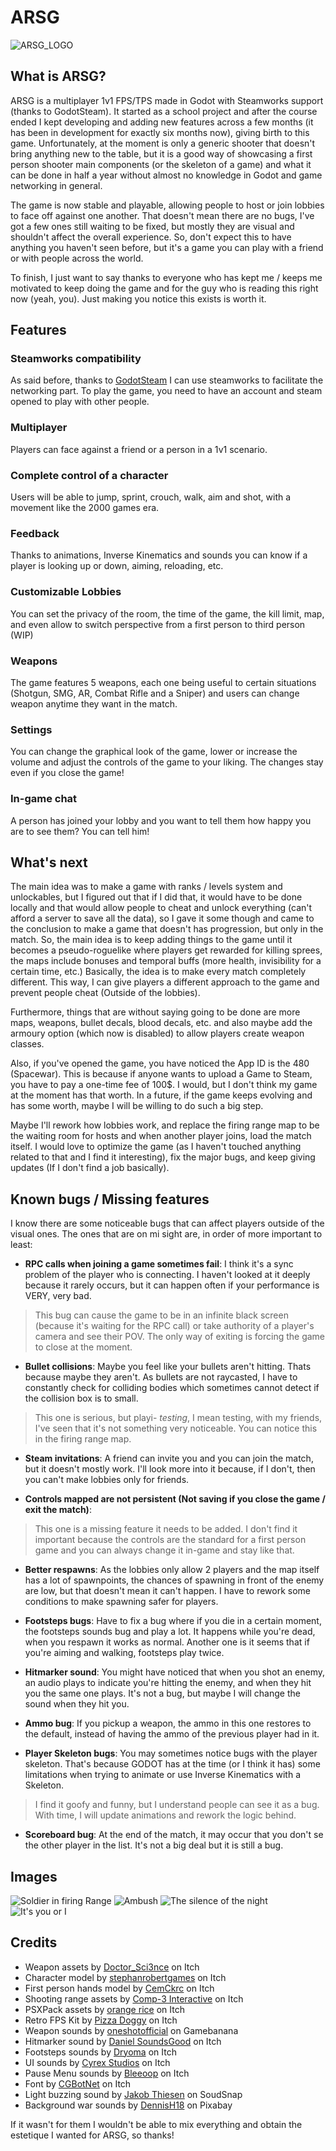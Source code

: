 # ARSG

![ARSG_LOGO](./arsg_logotitle.png)

## What is ARSG?
ARSG is a multiplayer 1v1 FPS/TPS made in Godot with Steamworks support (thanks to GodotSteam). It started as a school project and after the 
course ended I kept developing and adding new features across a few months (it has been in development for exactly six months now), giving birth to this game. Unfortunately, at the moment 
is only a generic shooter that doesn't bring anything new to the table, but it is a good way of showcasing a first person shooter 
main components (or the skeleton of a game) and what it can be done in half a year without almost no knowledge in Godot and game networking in general. 

The game is now stable and playable, allowing people to host or join lobbies to face off against one another. That doesn't mean there are no bugs, 
I've got a few ones still waiting to be fixed, but mostly they are visual and shouldn't affect the overall experience. So, don't expect this to have 
anything you haven't seen before, but it's a game you can play with a friend or with people across the world.

To finish, I just want to say thanks to everyone who has kept me / keeps me motivated to keep doing the game and for the guy who is reading this right now (yeah, you). Just making you notice this exists is worth it.

## Features

### Steamworks compatibility
As said before, thanks to [GodotSteam](https://godotsteam.com/) I can use steamworks to facilitate the networking part. To play the game, you need to have an account and steam opened to play with other people. 

### Multiplayer
Players can face against a friend or a person in a 1v1 scenario.

### Complete control of a character
Users will be able to jump, sprint, crouch, walk, aim and shot, with a movement like the 2000 games era.

### Feedback
Thanks to animations, Inverse Kinematics and sounds you can know if a player is looking up or down, aiming, reloading, etc.

### Customizable Lobbies
You can set the privacy of the room, the time of the game, the kill limit, map, and even allow to switch perspective from a first person to third person (WIP)

### Weapons
The game features 5 weapons, each one being useful to certain situations (Shotgun, SMG, AR, Combat Rifle and a Sniper) and users can change weapon anytime they want in the match.

### Settings
You can change the graphical look of the game, lower or increase the volume and adjust the controls of the game to your liking. The changes stay even if you close the game!

### In-game chat
A person has joined your lobby and you want to tell them how happy you are to see them? You can tell him!


## What's next
The main idea was to make a game with ranks / levels system and unlockables, but I figured out that if I did that, it would have to be done locally and that would allow people to
cheat and unlock everything (can't afford a server to save all the data), so I gave it some though and came to the conclusion to make a game that doesn't has progression, but only in the match.
So, the main idea is to keep adding things to the game until it becomes a pseudo-roguelike where players get rewarded for killing sprees, the maps include bonuses and temporal buffs 
(more health, invisibility for a certain time, etc.)
Basically, the idea is to make every match completely different. This way, I can give players a different approach to the game and prevent people cheat (Outside of the lobbies).

Furthermore, things that are without saying going to be done are more maps, weapons, bullet decals, blood decals, etc. and also maybe add the armoury option (which now is disabled) to allow players create weapon classes.

Also, if you've opened the game, you have noticed the App ID is the 480 (Spacewar). This is because if anyone wants to upload a Game to Steam, you have to pay a one-time fee of 100$. I would, but I don't think my game at the moment has that worth.
In a future, if the game keeps evolving and has some worth, maybe I will be willing to do such a big step.

Maybe I'll rework how lobbies work, and replace the firing range map to be the waiting room for hosts and when another player joins, load the match itself. 
I would love to optimize the game (as I haven't touched anything related to that and I find it interesting), fix the major bugs, and keep giving updates (If I don't find a job basically).

## Known bugs / Missing features

I know there are some noticeable bugs that can affect players outside of the visual ones. The ones that are on mi sight are, in order of more important to least:

- **RPC calls when joining a game sometimes fail**: I think it's a sync problem of the player who is connecting. I haven't looked at it deeply because it rarely occurs, but it can happen often if your performance is VERY, very bad.
> This bug can cause the game to be in an infinite black screen (because it's waiting for the RPC call) or take authority of a player's camera and see their POV. The only way of exiting is forcing the game to close at the moment.

- **Bullet collisions**: Maybe you feel like your bullets aren't hitting. Thats because maybe they aren't. As bullets are not raycasted, I have to constantly check for colliding bodies which sometimes cannot detect if the collision box is to small. 
> This one is serious, but playi- *testing*, I mean testing, with my friends, I've seen that it's not something very noticeable. You can notice this in the firing range map.

- **Steam invitations**: A friend can invite you and you can join the match, but it doesn't mostly work. I'll look more into it because, if I don't, then you can't make lobbies only for friends.

- **Controls mapped are not persistent (Not saving if you close the game / exit the match)**: 
 > This one is a missing feature it needs to be added. I don't find it important because the controls are the standard for a first person game and you can always change it in-game and stay like that.

- **Better respawns**: As the lobbies only allow 2 players and the map itself has a lot of spawnpoints, the chances of spawning in front of the enemy are low, but that doesn't mean it can't happen. I have to rework some 
conditions to make spawning safer for players.

- **Footsteps bugs**: Have to fix a bug where if you die in a certain moment, the footsteps sounds bug and play a lot. It happens while you're dead, when you respawn it works as normal. Another one is it seems that if you're aiming and walking, footsteps play twice.

- **Hitmarker sound**: You might have noticed that when you shot an enemy, an audio plays to indicate you're hitting the enemy, and when they hit you the same one plays. It's not a bug, but maybe I will change the sound when they hit you.

- **Ammo bug**: If you pickup a weapon, the ammo in this one restores to the default, instead of having the ammo of the previous player had in it.

- **Player Skeleton bugs**: You may sometimes notice bugs with the player skeleton. That's because GODOT has at the time (or I think it has) some limitations when trying to animate or use Inverse Kinematics with a Skeleton.
> I find it goofy and funny, but I understand people can see it as a bug. With time, I will update animations and rework the logic behind.

- **Scoreboard bug**: At the end of the match, it may occur that you don't se the other player in the list. It's not a big deal but it is still a bug.

## Images
![Soldier in firing Range](./Images/ARSG_Photo1.PNG)
![Ambush](./Images/ARSG_Photo2.PNG)
![The silence of the night](./Images/ARSG_Photo3FPS.PNG)
![It's you or I](./Images/ARSG_Photo4FPS.PNG)

## Credits

 - Weapon assets by [Doctor_Sci3nce](https://doctor-sci3nce.itch.io/) on Itch
 - Character model by [stephanrobertgames](https://stephrobertgames.itch.io/german-police-officer-set) on Itch
 - First person hands model by [CemCkrc](https://cemckrc.itch.io/fps-arms-psx-style) on Itch
 - Shooting range assets by [Comp-3 Interactive](https://comp3interactive.itch.io/modular-psx-shooting-range-kit) on Itch
 - PSXPack assets by [orange rice](https://orange-rice.itch.io/psxpack) on Itch
 - Retro FPS Kit by [Pizza Doggy](https://pizzadoggy.itch.io/modular-retro-fps-kit) on Itch
 - Weapon sounds by [oneshotofficial](https://gamebanana.com/members/1951232) on Gamebanana
 - Hitmarker sound by [Daniel SoundsGood](https://danielsoundsgood.itch.io/free-deadly-kombat-sound-effects) on Itch
 - Footsteps sounds by [Dryoma](https://dryoma.itch.io/footsteps-sounds) on Itch
 - UI sounds by [Cyrex Studios](https://cyrex-studios.itch.io/universal-ui-soundpack) on Itch
 - Pause Menu sounds by [Bleeoop](https://bleeoop.itch.io/interface-bleeps) on Itch
 - Font by [CGBotNet](https://ggbot.itch.io/fortzilla-font) on Itch
 - Light buzzing sound by [Jakob Thiesen](https://www.soundsnap.com/ambience_room_tone_fluorescent_light_buzzing_wav) on SoudSnap
 - Background war sounds by [DennisH18](https://pixabay.com/es/sound-effects/modern-war-129016/) on Pixabay
 
 If it wasn't for them I wouldn't be able to mix everything and obtain the estetique I wanted for ARSG, so thanks!
